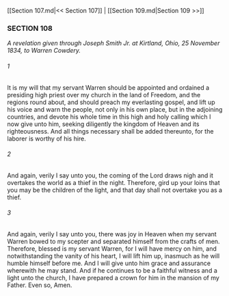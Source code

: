 [[Section 107.md|<< Section 107]]  |  [[Section 109.md|Section 109 >>]]

### SECTION 108

*A revelation given through Joseph Smith Jr. at Kirtland, Ohio, 25 November 1834, to Warren Cowdery.*

###### 1
It is my will that my servant Warren should be appointed and ordained a presiding high priest over my church in the land of Freedom, and the regions round about, and should preach my everlasting gospel, and lift up his voice and warn the people, not only in his own place, but in the adjoining countries, and devote his whole time in this high and holy calling which I now give unto him, seeking diligently the kingdom of Heaven and its righteousness. And all things necessary shall be added thereunto, for the laborer is worthy of his hire.

###### 2
And again, verily I say unto you, the coming of the Lord draws nigh and it overtakes the world as a thief in the night. Therefore, gird up your loins that you may be the children of the light, and that day shall not overtake you as a thief.

###### 3
And again, verily I say unto you, there was joy in Heaven when my servant Warren bowed to my scepter and separated himself from the crafts of men. Therefore, blessed is my servant Warren, for I will have mercy on him, and notwithstanding the vanity of his heart, I will lift him up, inasmuch as he will humble himself before me. And I will give unto him grace and assurance wherewith he may stand. And if he continues to be a faithful witness and a light unto the church, I have prepared a crown for him in the mansion of my Father. Even so, Amen.